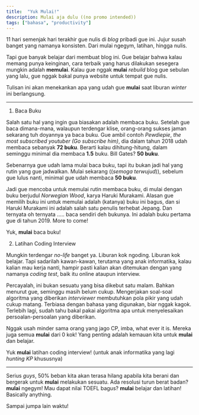```yaml
---
title:  "Yuk Mulai!"
description: Mulai aja dulu ((no promo intended))
tags: ["bahasa", "productivity"]
---
```


11 hari semenjak hari terakhir gue nulis di *blog* pribadi gue ini. Jujur susah banget yang namanya konsisten. Dari mulai ngegym, latihan, hingga nulis. 

Tapi gue banyak belajar dari membuat blog ini. Gue belajar bahwa kalau memang punya keinginan, cara terbaik yang harus dilakukan sesegera mungkin adalah **memulai**. Kalau gue nggak **mulai** *rebuild* blog gue sebulan yang lalu, gue nggak bakal punya website untuk tempat gue nulis. 

Tulisan ini akan menekankan apa yang udah gue **mulai** saat liburan *winter* ini berlangsung. 

<hr>

1. Baca Buku
  
Salah satu hal yang ingin gua biasakan adalah membaca buku. Setelah gue baca dimana-mana, walaupun terdengar klise, orang-orang sukses jaman sekarang tuh doyannya ya baca buku. Gue ambil contoh *Pewdiepie*, *the most subscribed youtuber (Go subscribe him)*, dia dalam tahun 2018 udah membaca sebanyak **72 buku**. Berarti kalau dihitung-hitung, dalam seminggu minimal dia membaca **1.5** buku. Bill Gates? **50 buku**. 

Sebenarnya gue udah lama mulai baca buku, tapi itu bukan jadi hal yang rutin yang gue jadwalkan. Mulai sekarang ((*semoga terwujud*)), sebelum gue lulus nanti, minimal gue udah membaca **50 buku**. 

Jadi gue mencoba untuk memulai rutin membaca buku, di mulai dengan buku berjudul *Norwegian Wood*, karya Haruki Murakami. Alasan gue memilih buku ini untuk memulai adalah (katanya) buku ini bagus, dan si Haruki Murakami ini adalah salah satu penulis terhebat Jepang. Dan ternyata oh ternyata ..... baca sendiri deh bukunya. Ini adalah buku pertama gue di tahun 2019. More to come!

Yuk, **mulai** baca buku! 


2. Latihan Coding Interview


Mungkin terdengar *no-life* banget ya. Liburan kok ngoding. Liburan kok belajar. Tapi sadarilah kawan-kawan, terutama yang anak informatika, kalau kalian mau kerja nanti, hampir pasti kalian akan ditemukan dengan yang namanya *coding test*, baik itu online ataupun interview. 

Percayalah, ini bukan sesuatu yang bisa dikebut satu malam. Bahkan menurut gue, seminggu masih belum cukup. Mengerjakan soal-soal algoritma yang diberikan *interviewer* membutuhkan pola pikir yang udah cukup matang. Terbiasa dengan bahasa yang digunakan, biar nggak kagok. Terlebih lagi, sudah tahu bakal pakai algoritma apa untuk menyelesaikan persoalan-persoalan yang diberikan. 

Nggak usah minder sama orang yang jago CP, imba, what ever it is. Mereka juga semua **mulai** dari 0 kok! Yang penting adalah kemauan kita untuk **mulai** dan belajar.

Yuk **mulai** latihan coding interview! (untuk anak informatika yang lagi *hunting KP* khususnya)

<hr>

Serius *guys*, 50% beban kita akan terasa hilang apabila kita berani dan bergerak untuk **mulai** melakukan sesuatu. Ada resolusi turun berat badan? **mulai** ngegym! Mau dapat nilai TOEFL bagus? **mulai** belajar dan latihan! Basically anything. 

Sampai jumpa lain waktu!


